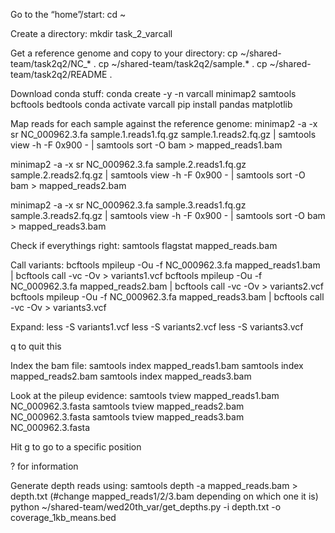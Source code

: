 Go to the “home”/start:
cd ~

Create a directory:
mkdir task_2_varcall

Get a reference genome and copy to your directory:
cp ~/shared-team/task2q2/NC_* .
cp ~/shared-team/task2q2/sample.* .
cp ~/shared-team/task2q2/README .

Download conda stuff:
conda create -y -n varcall minimap2 samtools bcftools bedtools
conda activate varcall
pip install pandas matplotlib

Map reads for each sample against the reference genome:
minimap2 -a -x sr NC_000962.3.fa sample.1.reads1.fq.gz sample.1.reads2.fq.gz | samtools view -h -F 0x900 - | samtools sort -O bam > mapped_reads1.bam

minimap2 -a -x sr NC_000962.3.fa sample.2.reads1.fq.gz sample.2.reads2.fq.gz | samtools view -h -F 0x900 - | samtools sort -O bam > mapped_reads2.bam

minimap2 -a -x sr NC_000962.3.fa sample.3.reads1.fq.gz sample.3.reads2.fq.gz | samtools view -h -F 0x900 - | samtools sort -O bam > mapped_reads3.bam

Check if everythings right:
samtools flagstat mapped_reads.bam

Call variants:
bcftools mpileup -Ou -f NC_000962.3.fa mapped_reads1.bam | bcftools call -vc -Ov > variants1.vcf 
bcftools mpileup -Ou -f NC_000962.3.fa mapped_reads2.bam | bcftools call -vc -Ov > variants2.vcf 
bcftools mpileup -Ou -f NC_000962.3.fa mapped_reads3.bam | bcftools call -vc -Ov > variants3.vcf 

Expand: 
less -S variants1.vcf
less -S variants2.vcf
less -S variants3.vcf

q to quit this

Index the bam file:
samtools index mapped_reads1.bam
samtools index mapped_reads2.bam
samtools index mapped_reads3.bam



Look at the pileup evidence:
samtools tview mapped_reads1.bam NC_000962.3.fasta
samtools tview mapped_reads2.bam NC_000962.3.fasta
samtools tview mapped_reads3.bam NC_000962.3.fasta

Hit g to go to a specific position

? for information

Generate depth reads using:
samtools depth -a mapped_reads.bam > depth.txt (#change mapped_reads1/2/3.bam depending on which one it is)
python ~/shared-team/wed20th_var/get_depths.py -i depth.txt -o coverage_1kb_means.bed
